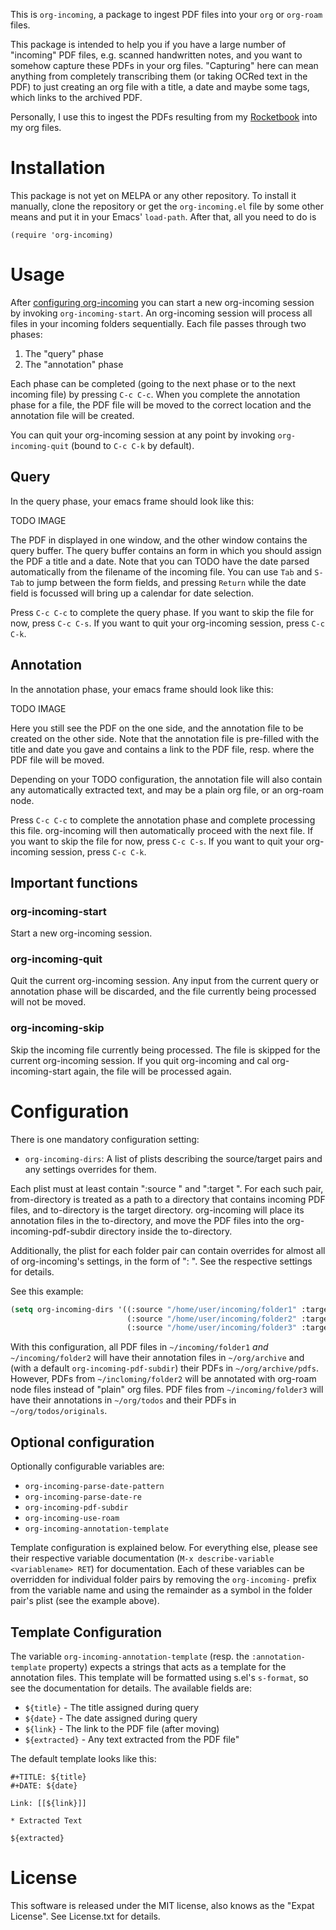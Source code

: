 This is `org-incoming`, a package to ingest PDF files into your `org` or `org-roam` files.

This package is intended to help you if you have a large number of "incoming" PDF files,
e.g. scanned handwritten notes, and you want to somehow capture these PDFs in your org
files. "Capturing" here can mean anything from completely transcribing them (or taking OCRed text in
the PDF) to just creating an org file with a title, a date and maybe some tags, which links to the
archived PDF.

Personally, I use this to ingest the PDFs resulting from my [Rocketbook](https://getrocketbook.com/)
into my org files.

# Installation

This package is not yet on MELPA or any other repository. To install it manually, clone the
repository or get the `org-incoming.el` file by some other means and put it in your Emacs'
`load-path`. After that, all you need to do is

```
(require 'org-incoming)
```


# Usage 

After [configuring org-incoming](#configuration) you can start a new org-incoming session by
invoking `org-incoming-start`. An org-incoming session will process all files in your incoming
folders sequentially. Each file passes through two phases:

1. The "query" phase
2. The "annotation" phase

Each phase can be completed (going to the next phase or to the next incoming file) by pressing `C-c
C-c`. When you complete the annotation phase for a file, the PDF file will be moved to the correct
location and the annotation file will be created.

You can quit your org-incoming session at any point by invoking `org-incoming-quit` (bound to
`C-c C-k` by default).

## Query

In the query phase, your emacs frame should look like this:

TODO IMAGE

The PDF in displayed in one window, and the other window contains the query buffer. The query buffer
contains an form in which you should assign the PDF a title and a date. Note that you can TODO have
the date parsed automatically from the filename of the incoming file. You can use `Tab` and `S-Tab`
to jump between the form fields, and pressing `Return` while the date field is focussed will bring
up a calendar for date selection.

Press `C-c C-c` to complete the query phase. If you want to skip the file for now, press `C-c
C-s`. If you want to quit your org-incoming session, press `C-c C-k`.

## Annotation

In the annotation phase, your emacs frame should look like this:

TODO IMAGE

Here you still see the PDF on the one side, and the annotation file to be created on the other
side. Note that the annotation file is pre-filled with the title and date you gave and contains a
link to the PDF file, resp. where the PDF file will be moved.

Depending on your TODO configuration, the annotation file will also contain any automatically
extracted text, and may be a plain org file, or an org-roam node.

Press `C-c C-c` to complete the annotation phase and complete processing this file. org-incoming
will then automatically proceed with the next file. If you want to skip the file for now, press `C-c
C-s`. If you want to quit your org-incoming session, press `C-c C-k`.

## Important functions
### org-incoming-start
Start a new org-incoming session.

### org-incoming-quit
Quit the current org-incoming session. Any input from the current query or annotation phase will be
discarded, and the file currently being processed will not be moved.

### org-incoming-skip
Skip the incoming file currently being processed. The file is skipped for the current org-incoming
session. If you quit org-incoming and cal org-incoming-start again, the file will be processed
again.


# Configuration

There is one mandatory configuration setting:

 * `org-incoming-dirs`: A list of plists describing the source/target pairs and any settings overrides for them.

Each plist must at least contain ":source <from-directory>" and ":target <to-directory>".  For each
such pair, from-directory is treated as a path to a directory that contains incoming PDF files, and
to-directory is the target directory.  org-incoming will place its annotation files in the
to-directory, and move the PDF files into the org-incoming-pdf-subdir directory inside the
to-directory.

Additionally, the plist for each folder pair can contain overrides for almost all of org-incoming's
settings, in the form of ":<setting-name> <value>".  See the respective settings for details.

See this example:

~~~lisp
(setq org-incoming-dirs '((:source "/home/user/incoming/folder1" :target "/home/user/org/archive")
                          (:source "/home/user/incoming/folder2" :target "/home/user/org/archive" :use-roam 't)
		                  (:source "/home/user/incoming/folder3" :target "/home/user/org/todos" :pdf-subdir "originals")))
~~~

With this configuration, all PDF files in `~/incoming/folder1` _and_ `~/incoming/folder2` will have
their annotation files in `~/org/archive` and (with a default `org-incoming-pdf-subdir`) their PDFs
in `~/org/archive/pdfs`. However, PDFs from `~/incloming/folder2` will be annotated with org-roam
node files instead of "plain" org files. PDF files from `~/incoming/folder3` will have their
annotations in `~/org/todos` and their PDFs in `~/org/todos/originals`.

## Optional configuration

Optionally configurable variables are:
 * `org-incoming-parse-date-pattern`
 * `org-incoming-parse-date-re`
 * `org-incoming-pdf-subdir`
 * `org-incoming-use-roam`
 * `org-incoming-annotation-template`

Template configuration is explained below. For everything else, please see their respective variable
documentation (`M-x describe-variable <variablename> RET`) for documentation. Each of these
variables can be overridden for individual folder pairs by removing the `org-incoming-` prefix from
the variable name and using the remainder as a symbol in the folder pair's plist (see the example
above).

## Template Configuration

The variable `org-incoming-annotation-template` (resp. the `:annotation-template` property) expects
a strings that acts as a template for the annotation files. This template will be formatted using
s.el's `s-format`, so see the documentation for details.  The available fields are:

* `${title}` - The title assigned during query
* `${date}` - The date assigned during query
* `${link}` - The link to the PDF file (after moving)
* `${extracted}` - Any text extracted from the PDF file"

The default template looks like this:
```
#+TITLE: ${title}
#+DATE: ${date}

Link: [[${link}]]

* Extracted Text

${extracted}
```


# License

This software is released under the MIT license, also knows as the "Expat License". See License.txt
for details.
